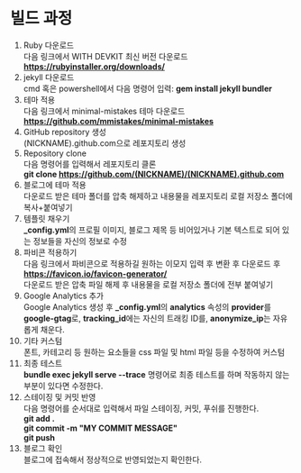 # 빌드 과정

1. Ruby 다운로드  
다음 링크에서 WITH DEVKIT 최신 버전 다운로드  
**https://rubyinstaller.org/downloads/**  
2. jekyll 다운로드  
cmd 혹은 powershell에서 다음 명령어 입력:
**gem install jekyll bundler**  
3. 테마 적용  
다음 링크에서 minimal-mistakes 테마 다운로드  
**https://github.com/mmistakes/minimal-mistakes**  
4. GitHub repository 생성  
(NICKNAME).github.com으로 레포지토리 생성  
5. Repository clone  
다음 명령어를 입력해서 레포지토리 클론  
**git clone https://github.com/(NICKNAME)/(NICKNAME).github.com**  
6. 블로그에 테마 적용  
다운로드 받은 테마 폴더를 압축 해제하고 내용물을 레포지토리 로컬 저장소 폴더에 복사+붙여넣기  
7. 템플릿 채우기  
**_config.yml**의 프로필 이미지, 블로그 제목 등 비어있거나 기본 텍스트로 되어 있는 정보들을 자신의 정보로 수정  
8. 파비콘 적용하기  
다음 링크에서 파비콘으로 적용하길 원하는 이모지 입력 후 변환 후 다운로드 후 
**https://favicon.io/favicon-generator/**  
다운로드 받은 압축 파일 해제 후 내용물을 
로컬 저장소 폴더에 전부 붙여넣기  
9. Google Analytics 추가  
Google Analytics 생성 후 **_config.yml**의 **analytics** 속성의 **provider**를 **google-gtag**로, **tracking_id**에는 자신의 트래킹 ID를, **anonymize_ip**는 자유롭게 채운다.
10. 기타 커스텀  
폰트, 카테고리 등 원하는 요소들을 css 파일 및 html 파일 등을 수정하여 커스텀  
11. 최종 테스트  
**bundle exec jekyll serve --trace** 명령어로 최종 테스트를 하며 작동하지 않는 부분이 있다면 수정한다.  
12. 스테이징 및 커밋 반영  
다음 명령어를 순서대로 입력해서 파일 스테이징, 커밋, 푸쉬를 진행한다.  
**git add .**  
**git commit -m "MY COMMIT MESSAGE"**  
**git push**  
13. 블로그 확인  
블로그에 접속해서 정상적으로 반영되었는지 확인한다.  